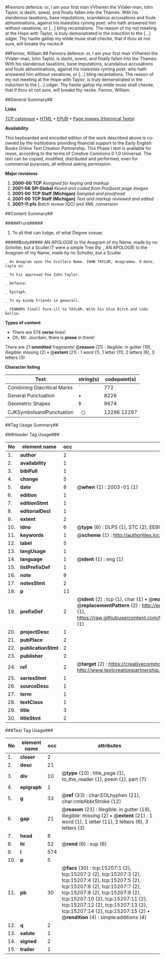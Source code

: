 #Fennors defence: or, I am your first man VVherein the VVater-man, Iohn Taylor, is dasht, sowst, and finally fallen into the Thames: With his slanderous taxations, base imputations, scandalous accusations and foule abhominations, against his maiesties ryming poet: who hath answered him without vexatione, or [...] bling recantations. The reason of my not meeting at the Hope with Taylor, is truly demonstrated in the induction to the [...] udger. Thy hastie gallop my milde muse shall checke, that if thou sit not sure, will breake thy necke.#

##Fennor, William.##
Fennors defence: or, I am your first man VVherein the VVater-man, Iohn Taylor, is dasht, sowst, and finally fallen into the Thames: With his slanderous taxations, base imputations, scandalous accusations and foule abhominations, against his maiesties ryming poet: who hath answered him without vexatione, or [...] bling recantations. The reason of my not meeting at the Hope with Taylor, is truly demonstrated in the induction to the [...] udger. Thy hastie gallop my milde muse shall checke, that if thou sit not sure, will breake thy necke.
Fennor, William.

##General Summary##

**Links**

[TCP catalogue](http://www.ota.ox.ac.uk/tcp/)  • 
[HTML](http://tei.it.ox.ac.uk/tcp/Texts-HTML/free/A00/A00648.html)  • 
[EPUB](http://tei.it.ox.ac.uk/tcp/Texts-EPUB/free/A00/A00648.epub) • 
[Page images (Historical Texts)](https://data.historicaltexts.jisc.ac.uk/view?pubId=eebo-99850024e&pageId=eebo-99850024e-15207-1)

**Availability**

This keyboarded and encoded edition of the
	       work described above is co-owned by the institutions
	       providing financial support to the Early English Books
	       Online Text Creation Partnership. This Phase I text is
	       available for reuse, according to the terms of Creative
	       Commons 0 1.0 Universal. The text can be copied,
	       modified, distributed and performed, even for
	       commercial purposes, all without asking permission.

**Major revisions**

1. __2000-00__ __TCP__ *Assigned for keying and markup*
1. __2001-06__ __SPi Global__ *Keyed and coded from ProQuest page images*
1. __2001-00__ __TCP Staff (Michigan)__ *Sampled and proofread*
1. __2001-00__ __TCP Staff (Michigan)__ *Text and markup reviewed and edited*
1. __2001-11__ __pfs__ *Batch review (QC) and XML conversion*

##Content Summary##

#####Front#####

1. To all that can Iudge, of what Degree soeuer.

#####Body#####
AN APOLOGIE to the Anagram of my Name, made by no Scholler, but a Sculler.IT were a simple Tree thy 
    _ AN APOLOGIE to the Anagram of my Name, made by no Scholler, but a Sculler.

    _ An Anagram vpon the Scullers Name. IOHN TAYLOR, Anagramma. O Hate, rayle on.

    _ To his approued Foe Iohn Taylor.

    _ Defence.

    _ Epitaph.

    _ To my kinde Friends in generall.

    _ FENNORS finall Fare-ill to TAYLOR, With his blue Bitch and Cods bellie.

**Types of content**

  * There are 574 **verse** lines!
  * Oh, Mr. Jourdain, there is **prose** in there!

There are 21 **ommitted** fragments! 
 @__reason__ (21) : illegible: in gutter (19), illegible: missing (2)  •  @__extent__ (21) : 1 word (1), 1 letter (11), 2 letters (6), 3 letters (3)

**Character listing**


|Text|string(s)|codepoint(s)|
|---|---|---|
|Combining             Diacritical Marks|̄|772|
|General Punctuation|•|8226|
|Geometric Shapes|◊|9674|
|CJKSymbolsandPunctuation|〈〉|12296 12297|

##Tag Usage Summary##

###Header Tag Usage###

|No|element name|occ|attributes|
|---|---|---|---|
|1.|__author__|2||
|2.|__availability__|1||
|3.|__biblFull__|1||
|4.|__change__|5||
|5.|__date__|8| @__when__ (1) : 2003-01 (1)|
|6.|__edition__|1||
|7.|__editionStmt__|1||
|8.|__editorialDecl__|1||
|9.|__extent__|2||
|10.|__idno__|6| @__type__ (6) : DLPS (1), STC (2), EEBO-CITATION (1), PROQUEST (1), VID (1)|
|11.|__keywords__|1| @__scheme__ (1) : http://authorities.loc.gov/ (1)|
|12.|__label__|5||
|13.|__langUsage__|1||
|14.|__language__|1| @__ident__ (1) : eng (1)|
|15.|__listPrefixDef__|1||
|16.|__note__|9||
|17.|__notesStmt__|2||
|18.|__p__|11||
|19.|__prefixDef__|2| @__ident__ (2) : tcp (1), char (1)  •  @__matchPattern__ (2) : ([0-9\-]+):([0-9IVX]+) (1), (.+) (1)  •  @__replacementPattern__ (2) : http://eebo.chadwyck.com/downloadtiff?vid=$1&page=$2 (1), https://raw.githubusercontent.com/textcreationpartnership/Texts/master/tcpchars.xml#$1 (1)|
|20.|__projectDesc__|1||
|21.|__pubPlace__|2||
|22.|__publicationStmt__|2||
|23.|__publisher__|2||
|24.|__ref__|2| @__target__ (2) : https://creativecommons.org/publicdomain/zero/1.0/ (1), http://www.textcreationpartnership.org/docs/. (1)|
|25.|__seriesStmt__|1||
|26.|__sourceDesc__|1||
|27.|__term__|1||
|28.|__textClass__|1||
|29.|__title__|3||
|30.|__titleStmt__|2||


###Text Tag Usage###

|No|element name|occ|attributes|
|---|---|---|---|
|1.|__closer__|2||
|2.|__desc__|21||
|3.|__div__|10| @__type__ (10) : title_page (1), to_the_reader (1), poem (1), part (7)|
|4.|__epigraph__|1||
|5.|__g__|33| @__ref__ (33) : char:EOLhyphen (21), char:cmbAbbrStroke (12)|
|6.|__gap__|21| @__reason__ (21) : illegible: in gutter (19), illegible: missing (2)  •  @__extent__ (21) : 1 word (1), 1 letter (11), 2 letters (6), 3 letters (3)|
|7.|__head__|8||
|8.|__hi__|52| @__rend__ (6) : sup (6)|
|9.|__l__|574||
|10.|__p__|5||
|11.|__pb__|30| @__facs__ (30) : tcp:15207:1 (2), tcp:15207:2 (2), tcp:15207:3 (2), tcp:15207:4 (2), tcp:15207:5 (2), tcp:15207:6 (2), tcp:15207:7 (2), tcp:15207:8 (2), tcp:15207:9 (2), tcp:15207:10 (2), tcp:15207:11 (2), tcp:15207:12 (2), tcp:15207:13 (2), tcp:15207:14 (2), tcp:15207:15 (2)  •  @__rendition__ (4) : simple:additions (4)|
|12.|__q__|2||
|13.|__salute__|1||
|14.|__signed__|2||
|15.|__trailer__|1||
